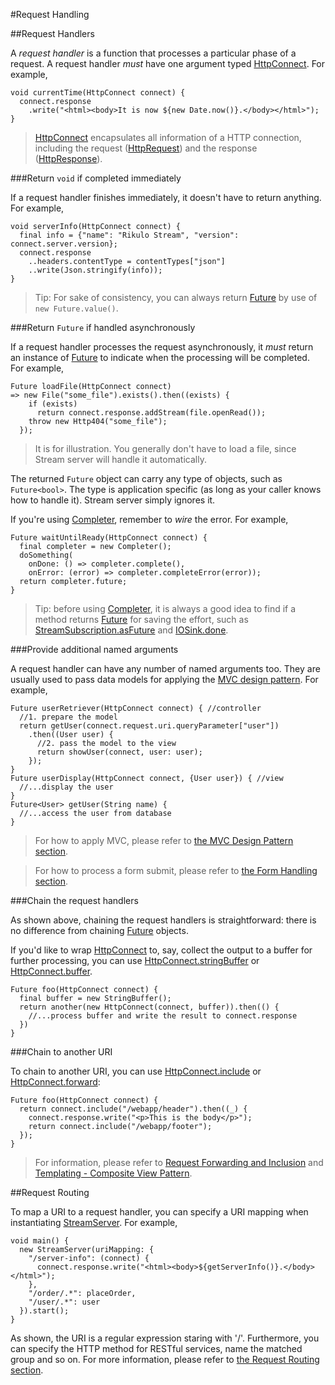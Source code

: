 #Request Handling

##Request Handlers

A *request handler* is a function that processes a particular phase of a request. A request handler *must* have one argument typed [HttpConnect](api:stream). For example,

    void currentTime(HttpConnect connect) {
      connect.response
        .write("<html><body>It is now ${new Date.now()}.</body></html>");
    }

> [HttpConnect](api:stream) encapsulates all information of a HTTP connection, including the request ([HttpRequest](dart:io)) and the response ([HttpResponse](dart:io)).

###Return `void` if completed immediately

If a request handler finishes immediately, it doesn't have to return anything. For example,

    void serverInfo(HttpConnect connect) {
      final info = {"name": "Rikulo Stream", "version": connect.server.version};
      connect.response
        ..headers.contentType = contentTypes["json"]
        ..write(Json.stringify(info));
    }

> Tip: For sake of consistency, you can always return [Future](dart:async) by use of `new Future.value()`.

###Return `Future` if handled asynchronously

If a request handler processes the request asynchronously, it *must* return an instance of [Future](dart:async) to indicate when the processing will be completed. For example,

    Future loadFile(HttpConnect connect)
    => new File("some_file").exists().then((exists) {
        if (exists)
          return connect.response.addStream(file.openRead());
        throw new Http404("some_file");
      });

> It is for illustration. You generally don't have to load a file, since Stream server will handle it automatically.

The returned `Future` object can carry any type of objects, such as `Future<bool>`. The type is application specific (as long as your caller knows how to handle it). Stream server simply ignores it.

If you're using [Completer](dart:async), remember to *wire* the error. For example,

    Future waitUntilReady(HttpConnect connect) {
      final completer = new Completer();
      doSomething(
        onDone: () => completer.complete(),
        onError: (error) => completer.completeError(error));
      return completer.future;
    }

> Tip: before using [Completer](dart:async), it is always a good idea to find if a method returns [Future](dart:async) for saving the effort, such as [StreamSubscription.asFuture](dart:async) and [IOSink.done](dart:io).

###Provide additional named arguments

A request handler can have any number of named arguments too. They are usually used to pass data models for applying the [MVC design pattern](MVC_Design_Pattern.md). For example,

    Future userRetriever(HttpConnect connect) { //controller
      //1. prepare the model
      return getUser(connect.request.uri.queryParameter["user"])
        .then((User user) {
          //2. pass the model to the view
          return showUser(connect, user: user);
        });
    }
    Future userDisplay(HttpConnect connect, {User user}) { //view
      //...display the user
    }
    Future<User> getUser(String name) {
      //...access the user from database
    }

> For how to apply MVC, please refer to [the MVC Design Pattern section](MVC_Design_Pattern.md).

> For how to process a form submit, please refer to [the Form Handling section](Form_Handling.md).

###Chain the request handlers

As shown above, chaining the request handlers is straightforward: there is no difference from chaining [Future](dart:async) objects.

If you'd like to wrap [HttpConnect](api:stream) to, say, collect the output to a buffer for further processing, you can use [HttpConnect.stringBuffer](api:stream) or [HttpConnect.buffer](api:stream).

    Future foo(HttpConnect connect) {
      final buffer = new StringBuffer();
      return another(new HttpConnect(connect, buffer)).then(() {
        //...process buffer and write the result to connect.response
      })
    }

###Chain to another URI

To chain to another URI, you can use [HttpConnect.include](api:stream) or [HttpConnect.forward](api:stream):

    Future foo(HttpConnect connect) {
      return connect.include("/webapp/header").then((_) {
        connect.response.write("<p>This is the body</p>");
        return connect.include("/webapp/footer");
      });
    }

> For information, please refer to [Request Forwarding and Inclusion](Request_Forwarding_and_Inclusion.md) and [Templating - Composite View Pattern](../RSP/Fundamentals/Templating-_Composite_View_Pattern.md).

##Request Routing

To map a URI to a request handler, you can specify a URI mapping when instantiating [StreamServer](api:stream). For example,

    void main() {
      new StreamServer(uriMapping: {
        "/server-info": (connect) {
          connect.response.write("<html><body>${getServerInfo()}.</body></html>");
        },
        "/order/.*": placeOrder,
        "/user/.*": user
      }).start();
    }

As shown, the URI is a regular expression staring with '/'. Furthermore, you can specify the HTTP method for RESTful services, name the matched group and so on. For more information, please refer to [the Request Routing section](Request_Routing.md).
